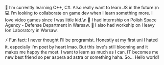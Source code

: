 🌱 I’m currently learning C++, C#. Also really want to learn JS in the future.\n 
💻 I’m looking to collaborate on game dev when I learn something more. I love video games since I was little kid.\n
🚀 I had internship on Polish Space Agency - Defense Department in Warsaw. 
🎇 I also had workship on Heavy Ion Laboratory in Warsaw.

⚡ Fun fact: I never thought I'll be programist. Honestly at my first uni I hated it, especially I'm poet by heart lmao. But this love's still blooming and it makes me happy the most. I want to learn as much as I can. IT becomes me new best friend so per aspera ad astra or something haha. So... Hello world! 
